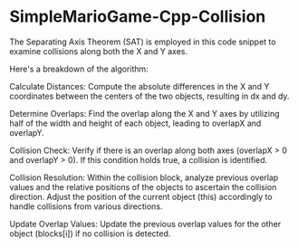 # SimpleMarioGame-Cpp-Collision

The Separating Axis Theorem (SAT) is employed in this code snippet to examine collisions along both the X and Y axes.

Here's a breakdown of the algorithm:

Calculate Distances:
Compute the absolute differences in the X and Y coordinates between the centers of the two objects, resulting in dx and dy.

Determine Overlaps:
Find the overlap along the X and Y axes by utilizing half of the width and height of each object, leading to overlapX and overlapY.

Collision Check:
Verify if there is an overlap along both axes (overlapX > 0 and overlapY > 0). If this condition holds true, a collision is identified.

Collision Resolution:
Within the collision block, analyze previous overlap values and the relative positions of the objects to ascertain the collision direction. Adjust the position of the current object (this) accordingly to handle collisions from various directions.

Update Overlap Values:
Update the previous overlap values for the other object (blocks[i]) if no collision is detected.
